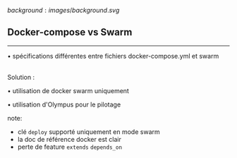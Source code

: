 $background:images/background.svg$
## Docker-compose vs Swarm
---

<section>
  <p class="fragment fade-up">• spécifications différentes entre fichiers docker-compose.yml et swarm<br/></p>


  <p class="fragment fade-up"><br/>Solution :</p>
  <p class="fragment fade-up">• utilisation de docker swarm uniquement</p>
  <p class="fragment fade-up">• utilisation d'Olympus pour le pilotage</p>
</section>


note:
* clé `deploy` supporté uniquement en mode swarm
* la doc de référence docker est clair
* perte de feature `extends` `depends_on`
